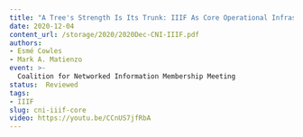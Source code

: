 ```yaml
---
title: "A Tree's Strength Is Its Trunk: IIIF As Core Operational Infrastructure"
date: 2020-12-04
content_url: /storage/2020/2020Dec-CNI-IIIF.pdf
authors:
- Esmé Cowles
- Mark A. Matienzo
event: >-
  Coalition for Networked Information Membership Meeting
status:  Reviewed
tags:
- IIIF
slug: cni-iiif-core
video: https://youtu.be/CCnUS7jfRbA 
---
```

